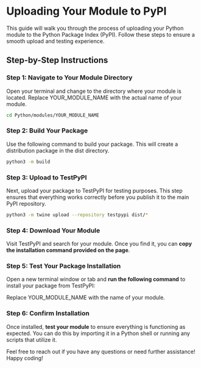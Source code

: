 # Uploading Your Module to PyPI

This guide will walk you through the process of uploading your Python module to the Python Package Index (PyPI). Follow these steps to ensure a smooth upload and testing experience.

## Step-by-Step Instructions
### Step 1: Navigate to Your Module Directory
Open your terminal and change to the directory where your module is located. Replace YOUR_MODULE_NAME with the actual name of your module.
```bash
cd Python/modules/YOUR_MODULE_NAME
```

### Step 2: Build Your Package
Use the following command to build your package. This will create a distribution package in the dist directory.
```bash
python3 -m build
```

### Step 3: Upload to TestPyPI
Next, upload your package to TestPyPI for testing purposes. This step ensures that everything works correctly before you publish it to the main PyPI repository.
```bash
python3 -m twine upload --repository testpypi dist/*
```

### Step 4: Download Your Module
Visit TestPyPI and search for your module. Once you find it, you can **copy the installation command provided on the page**.

### Step 5: Test Your Package Installation
Open a new terminal window or tab and **run the following command** to install your package from TestPyPI:

Replace YOUR_MODULE_NAME with the name of your module.
### Step 6: Confirm Installation
Once installed, **test your module** to ensure everything is functioning as expected. You can do this by importing it in a Python shell or running any scripts that utilize it.

Feel free to reach out if you have any questions or need further assistance! Happy coding!
